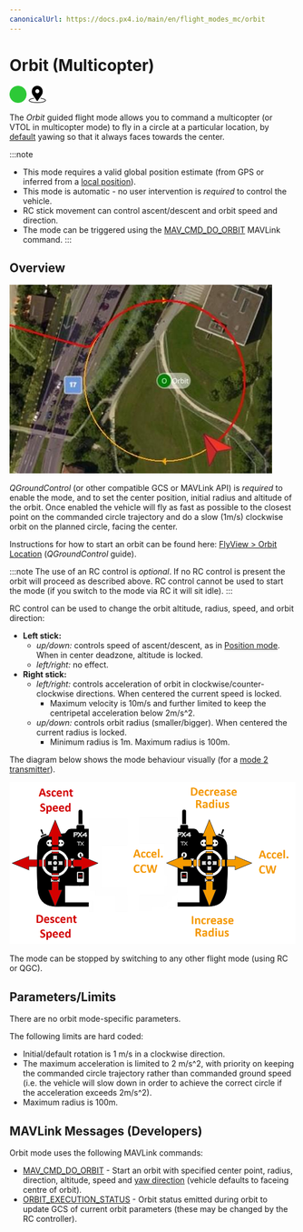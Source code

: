 ```yaml
---
canonicalUrl: https://docs.px4.io/main/en/flight_modes_mc/orbit
---
```


# Orbit (Multicopter)

[<img src="../../assets/site/difficulty_easy.png" title="Easy to fly" width="30px" />](../getting_started/flight_modes.md#key_difficulty)&nbsp;[<img src="../../assets/site/position_fixed.svg" title="Position fix required (e.g. GPS)" width="30px" />](../getting_started/flight_modes.md#key_position_fixed)

The *Orbit* guided flight mode allows you to command a multicopter (or VTOL in multicopter mode) to fly in a circle at a particular location, by [default](https://mavlink.io/en/messages/common.html#ORBIT_YAW_BEHAVIOUR) yawing so that it always faces towards the center.

:::note
* This mode requires a valid global position estimate (from GPS or inferred from a [local position](../ros/external_position_estimation.md#enabling-auto-modes-with-a-local-position)).
* This mode is automatic - no user intervention is *required* to control the vehicle.
* RC stick movement can control ascent/descent and orbit speed and direction.
* The mode can be triggered using the [MAV_CMD_DO_ORBIT](https://mavlink.io/en/messages/common.html#MMAV_CMD_DO_ORBIT) MAVLink command.
:::

## Overview

![Orbit Mode - MC](../../assets/flying/orbit.jpg)

*QGroundControl* (or other compatible GCS or MAVLink API) is *required* to enable the mode, and to set the center position, initial radius and altitude of the orbit.
Once enabled the vehicle will fly as fast as possible to the closest point on the commanded circle trajectory and do a slow (1m/s) clockwise orbit on the planned circle, facing the center.

Instructions for how to start an orbit can be found here: [FlyView > Orbit Location](https://docs.qgroundcontrol.com/master/en/qgc-user-guide/fly_view/fly_view.html#orbit) (*QGroundControl* guide).

:::note
The use of an RC control is *optional*.
If no RC control is present the orbit will proceed as described above.
RC control cannot be used to start the mode (if you switch to the mode via RC it will sit idle).
:::
  
RC control can be used to change the orbit altitude, radius, speed, and orbit direction:
- **Left stick:** 
  - *up/down:* controls speed of ascent/descent, as in [Position mode](../flight_modes_mc/position.md). When in center deadzone, altitude is locked.
  - *left/right:* no effect.
- **Right stick:** 
  - *left/right:* controls acceleration of orbit in clockwise/counter-clockwise directions. When centered the current speed is locked.
    - Maximum velocity is 10m/s and further limited to keep the centripetal acceleration below 2m/s^2. 
  - *up/down:* controls orbit radius (smaller/bigger).  When centered the current radius is locked.
    - Minimum radius is 1m. Maximum radius is 100m.

The diagram below shows the mode behaviour visually (for a [mode 2 transmitter](../getting_started/rc_transmitter_receiver.md#transmitter_modes)).

![Orbit Mode - MC](../../assets/flight_modes/orbit_MC.png)

The mode can be stopped by switching to any other flight mode (using RC or QGC).


## Parameters/Limits

There are no orbit mode-specific parameters. 

The following limits are hard coded:
- Initial/default rotation is 1 m/s in a clockwise direction.
- The maximum acceleration is limited to 2 m/s^2, with priority on keeping the commanded circle trajectory rather than commanded ground speed (i.e. the vehicle will slow down in order to achieve the correct circle if the acceleration exceeds 2m/s^2).
- Maximum radius is 100m.


## MAVLink Messages (Developers)

Orbit mode uses the following MAVLink commands:

- [MAV_CMD_DO_ORBIT](https://mavlink.io/en/messages/common.html#MAV_CMD_DO_ORBIT) - Start an orbit with specified center point, radius, direction, altitude, speed and [yaw direction](https://mavlink.io/en/messages/common.html#ORBIT_YAW_BEHAVIOUR) (vehicle defaults to faceing centre of orbit).
- [ORBIT_EXECUTION_STATUS](https://mavlink.io/en/messages/common.html#ORBIT_EXECUTION_STATUS) - Orbit status emitted during orbit to update GCS of current orbit parameters (these may be changed by the RC controller).
